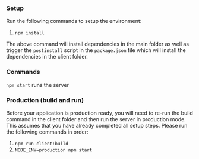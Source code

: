 ### Setup

Run the following commands to setup the environment:

1. `npm install`

The above command will install dependencies in the main folder as well as trigger the `postinstall` script in the `package.json` file which will install the dependencies in the client folder.

### Commands

`npm start` runs the server

### Production (build and run)

Before your application is production ready, you will need to re-run the build command in the client folder and then run the server in production mode. This assumes that you have already completed all setup steps. Please run the following commands in order:

1. `npm run client:build`
2. `NODE_ENV=production npm start`
